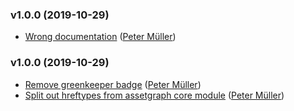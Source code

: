 ### v1.0.0 (2019-10-29)

- [Wrong documentation](https://github.com/assetgraph/hreftypes/commit/da695829077b5019bb84d275fb34f649f7f06995) ([Peter Müller](mailto:munter@fumle.dk))

### v1.0.0 (2019-10-29)

- [Remove greenkeeper badge](https://github.com/assetgraph/hreftypes/commit/52fc2d84b5846821f9a944ca099aee8f0d32e479) ([Peter Müller](mailto:munter@fumle.dk))
- [Split out hreftypes from assetgraph core module](https://github.com/assetgraph/hreftypes/commit/9824d8c6b59adf1d7f7b7900219196c5c37cd3b4) ([Peter Müller](mailto:munter@fumle.dk))


